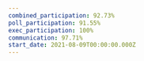 ```yaml
---
combined_participation: 92.73%
poll_participation: 91.55%
exec_participation: 100%
communication: 97.71%
start_date: 2021-08-09T00:00:00.000Z
---
```

